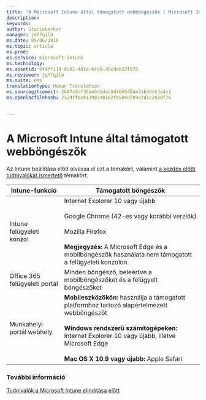 ```yaml
---
title: "A Microsoft Intune által támogatott webböngészők | Microsoft Intune"
description: 
keywords: 
author: Staciebarker
manager: jeffgilb
ms.date: 05/06/2016
ms.topic: article
ms.prod: 
ms.service: microsoft-intune
ms.technology: 
ms.assetid: 6f4ff11d-dc81-481a-bcd9-d8cdab32f876
ms.reviewer: jeffgilb
ms.suite: ems
translationtype: Human Translation
ms.sourcegitcommit: 2847c9af38ae0ddddc8d76d548ae7abddc63e4c1
ms.openlocfilehash: 2524ff0c6139029b162fd58ed209e2d1c284df76


---
```


# A Microsoft Intune által támogatott webböngészők

Az Intune beállítása előtt olvassa el ezt a témakört, valamint [a kezdés előtti tudnivalókat ismertető](what-to-know-before-you-start-microsoft-intune.md) témakört.

|Intune-funkció |Támogatott böngészők|
|---------|---------|
|Intune felügyeleti konzol     |  Internet Explorer 10 vagy újabb<br /><br />Google Chrome (42-es vagy korábbi verziók)<br /><br />Mozilla Firefox <br /><br />**Megjegyzés:** A Microsoft Edge és a mobilböngészők használata nem támogatott a felügyeleti konzolon.                      
|Office 365 felügyeleti portál     |Minden böngésző, beleértve a mobilböngészőket és a felügyelt böngészőket  |
|Munkahelyi portál webhely     |**Mobileszközökön:** használja a támogatott platformhoz tartozó alapértelmezett webböngészőt   <br /><br />**Windows rendszerű számítógépeken:** Internet Explorer 10 vagy újabb, illetve Microsoft Edge<br /><br />**Mac OS X 10.9 vagy újabb:** Apple Safari    |


### További információ
[Tudnivalók a Microsoft Intune elindítása előtt](what-to-know-before-you-start-microsoft-intune.md)





<!--HONumber=Jun16_HO4-->


